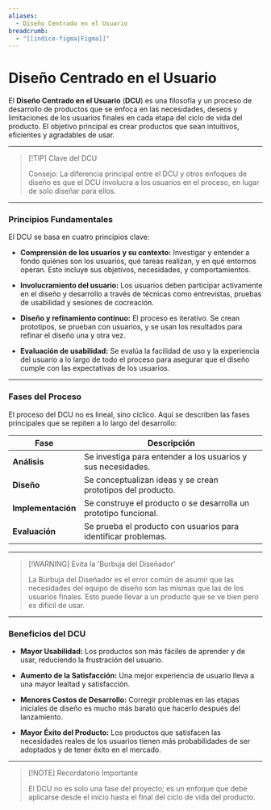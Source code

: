```yaml
---
aliases:
  - Diseño Centrado en el Usuario
breadcrumb:
  - "[[indice-figma|Figma]]"
---
```

# Diseño Centrado en el Usuario

El **Diseño Centrado en el Usuario** (**DCU**) es una filosofía y un proceso de desarrollo de productos que se enfoca en las necesidades, deseos y limitaciones de los usuarios finales en cada etapa del ciclo de vida del producto. El objetivo principal es crear productos que sean intuitivos, eficientes y agradables de usar.

---

> [!TIP] Clave del DCU
> 
> Consejo: La diferencia principal entre el DCU y otros enfoques de diseño es que el DCU involucra a los usuarios en el proceso, en lugar de solo diseñar para ellos.

---

### Principios Fundamentales

El DCU se basa en cuatro principios clave:

- **Comprensión de los usuarios y su contexto:** Investigar y entender a fondo quiénes son los usuarios, qué tareas realizan, y en qué entornos operan. Esto incluye sus objetivos, necesidades, y comportamientos.
    
- **Involucramiento del usuario:** Los usuarios deben participar activamente en el diseño y desarrollo a través de técnicas como entrevistas, pruebas de usabilidad y sesiones de cocreación.
    
- **Diseño y refinamiento continuo:** El proceso es iterativo. Se crean prototipos, se prueban con usuarios, y se usan los resultados para refinar el diseño una y otra vez.
    
- **Evaluación de usabilidad:** Se evalúa la facilidad de uso y la experiencia del usuario a lo largo de todo el proceso para asegurar que el diseño cumple con las expectativas de los usuarios.
    

---

### Fases del Proceso

El proceso del DCU no es lineal, sino cíclico. Aquí se describen las fases principales que se repiten a lo largo del desarrollo:

|Fase|Descripción|
|---|---|
|**Análisis**|Se investiga para entender a los usuarios y sus necesidades.|
|**Diseño**|Se conceptualizan ideas y se crean prototipos del producto.|
|**Implementación**|Se construye el producto o se desarrolla un prototipo funcional.|
|**Evaluación**|Se prueba el producto con usuarios para identificar problemas.|

---

> [!WARNING] Evita la 'Burbuja del Diseñador'
> 
> La Burbuja del Diseñador es el error común de asumir que las necesidades del equipo de diseño son las mismas que las de los usuarios finales. Esto puede llevar a un producto que se ve bien pero es difícil de usar.

---

### Beneficios del DCU

- **Mayor Usabilidad:** Los productos son más fáciles de aprender y de usar, reduciendo la frustración del usuario.
    
- **Aumento de la Satisfacción:** Una mejor experiencia de usuario lleva a una mayor lealtad y satisfacción.
    
- **Menores Costos de Desarrollo:** Corregir problemas en las etapas iniciales de diseño es mucho más barato que hacerlo después del lanzamiento.
    
- **Mayor Éxito del Producto:** Los productos que satisfacen las necesidades reales de los usuarios tienen más probabilidades de ser adoptados y de tener éxito en el mercado.
    

---

> [!NOTE] Recordatorio Importante
> 
> El DCU no es solo una fase del proyecto; es un enfoque que debe aplicarse desde el inicio hasta el final del ciclo de vida del producto.